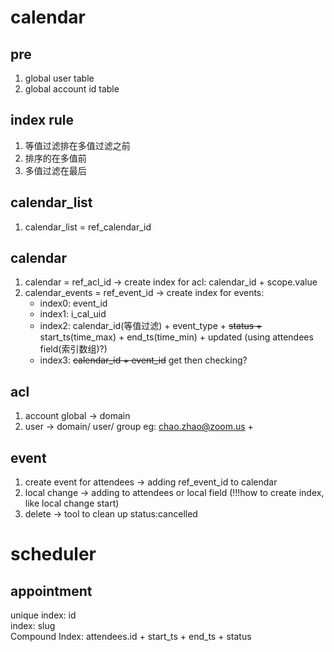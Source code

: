 # calendar 

## pre 
1. global user table 
2. global account id table 

## index rule
1. 等值过滤排在多值过滤之前
2. 排序的在多值前
3. 多值过滤在最后

## calendar_list
1. calendar_list = ref_calendar_id

## calendar 
1. calendar = ref_acl_id -> create index for acl: calendar_id + scope.value
2. calendar_events = ref_event_id -> create index for events: 
   - index0: event_id
   - index1: i_cal_uid
   - index2: calendar_id(等值过滤) + event_type + ~~status +~~ start_ts(time_max) + end_ts(time_min) + updated (using attendees field(索引数组)?)
   - index3: ~~calendar_id + event_id~~ get then checking?

## acl 
1. account global -> domain 
2. user -> domain/ user/ group
eg: chao.zhao@zoom.us + 

## event
1. create event for attendees -> adding ref_event_id to calendar 
2. local change -> adding to attendees or local field (!!!how to create index, like local change start) 
3. delete -> tool to clean up status:cancelled

# scheduler 

## appointment

unique index: id  
index: slug  
Compound Index: attendees.id + start_ts + end_ts + status
